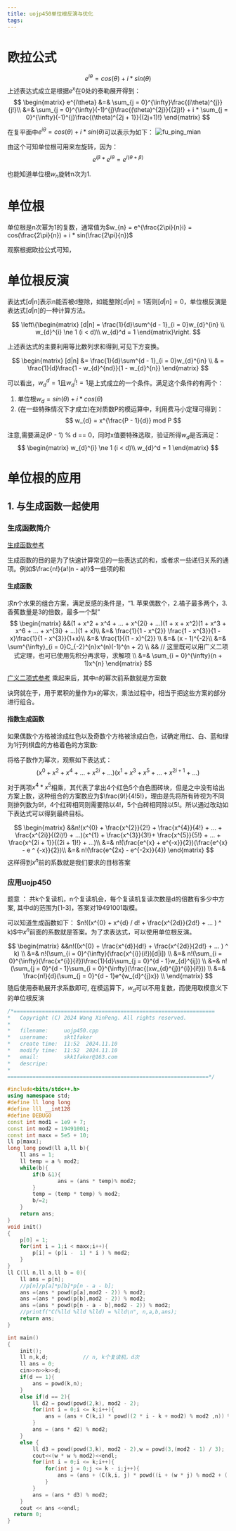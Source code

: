```yaml
---
title: uojp450单位根反演与优化
tags:
---
```


# 欧拉公式

$$
e^{i\theta} = cos(\theta) + i * sin(\theta)
$$
上述表达式成立是根据$e^{x}$在0处的泰勒展开得到：
$$
\begin{matrix}
e^{i\theta} &=& \sum_{j = 0}^{\infty}\frac{(i\theta)^{j}}{j!}\\
&=& \sum_{j = 0}^{\infty}(-1)^{j}\frac{(\theta)^{2j}}{(2j)!} + i * \sum_{j = 0}^{\infty}(-1)^{j}\frac{(\theta)^{2j + 1}}{(2j+1)!}
\end{matrix}
$$

在复平面中$e^{i\theta} = cos(\theta) + i * sin(\theta)$可以表示为如下：
![fu_ping_mian](fu_ping_mian.png)


由这个可知单位根可用来左旋转，因为：
$$
e^{i\beta} * e^{i\theta} = e^{i(\theta + \beta)}
$$

也能知道单位根$w_{n}$旋转n次为1.

# 单位根

单位根是n次幂为1的复数，通常值为$w_{n} = e^{\frac{2\pi}{n}i} = cos(\frac{2\pi}{n}) + i * sin(\frac{2\pi}{n})$

观察根据欧拉公式可知，

# 单位根反演

表达式$[d|n]$表示n能否被d整除，如能整除$[d|n] = 1$否则$[d|n] = 0$，单位根反演是表达式$[d|n]$的一种计算方法。

$$
\left\{\begin{matrix}
[d|n] = \frac{1}{d}\sum^{d - 1}_{i = 0}w_{d}^{in} \\
w_{d}^{i} \ne 1 (i < d)\\
w_{d}^d = 1
\end{matrix}\right.
$$

上述表达式的主要利用等比数列求和得到,可见下方变换。

$$
\begin{matrix}
[d|n] &= \frac{1}{d}\sum^{d - 1}_{i = 0}w_{d}^{in} \\
    & = \frac{1}{d}\frac{1 - w_{d}^{nd}}{1 - w_{d}^{n}}
\end{matrix}
$$

可以看出，$w_{d}^{d} = 1$且$w_{d}^{i} != 1$是上式成立的一个条件。满足这个条件的有两个：

1. 单位根$w_{d} = sin(\theta) + i * cos(\theta)$
2. (在一些特殊情况下才成立)在对质数P的模运算中，利用费马小定理可得到：
$$
w_{d} = x^{\frac{P - 1}{d}} mod P
$$

注意,需要满足(P - 1) % d == 0，同时x值要特殊选取，验证所得$w_{d}$是否满足：
$$
\begin{matrix}
w_{d}^{i} \ne 1 (i < d)\\
w_{d}^d = 1
\end{matrix}
$$

# 单位根的应用

## 1. 与生成函数一起使用

### 生成函数简介
[生成函数参考](https://zhouyifan.net/2019/06/25/recurrence-relation-and-generating-function/)

生成函数的目的是为了快速计算常见的一些表达式的和，或者求一些递归关系的通项。例如$\frac{n!}{a!(n - a)!}$一些项的和


#### 生成函数

求n个水果的组合方案，满足反感的条件是，“1. 苹果偶数个，2.橘子最多两个，3.香蕉数量是3的倍数，最多一个梨”
$$
\begin{matrix}
&&(1 + x^2 + x^4 + ... + x^{2i} + ...)(1 + x + x^2)(1 + x^3 + x^6 + ... + x^{3i} + ...)(1 + x)\\
&=& \frac{1}{1 - x^{2}} \frac{1 - x^{3}}{1 - x}\frac{1}{1 - x^{3}}(1+x)\\
&=& \frac{1}{(1 - x)^{2}} \\
&=& (x - 1)^{-2}\\
&=& \sum^{\infty}_{i = 0}C_{-2}^{n}x^(n)(-1)^(n + 2) \\
&& // 这里既可以用广义二项式定理，也可已使用先积分再求导，求解项 \\
&=& \sum_{i = 0}^{\infty}(n + 1)x^{n}
\end{matrix}
$$

[广义二项式参考](https://www.cnblogs.com/Asika3912333/p/11406614.html)
乘起来后，其中n的幂次前系数就是方案数

诀窍就在于，用于累积的量作为x的幂次，乘法过程中，相当于把这些方案的部分进行组合。

#### 指数生成函数

如果偶数个方格被涂成红色以及奇数个方格被涂成白色，试确定用红、白、蓝和绿为1行列棋盘的方格着色的方案数:

将格子数作为幂次，观察如下表达式：
$$
(x^{0} + x^{2} + x^{4} + ... + x^{2i} + ...)(x^{1} + x^{3} + x^{5} + ... + x^{2i + 1} + ...)
$$

对于两项$x^{4} * x^{5}$相乘，其代表了拿出4个红色5个白色图砖块，但是之中没有给出方案上数，这种组合的方案数应为$\frac{9!}{4!5!}，理由是先将所有砖视为不同则排列数为9!，4个红砖相同则需要除以4!，5个白砖相同除以5!。所以通过改动如下表达式可以得到最终目标。


$$
\begin{matrix}
&&n!(x^{0} + \frac{x^{2}}{2!} + \frac{x^{4}}{4!} + ... + \frac{x^{2i}}{(2i)!} + ...)(x^{1} + \frac{x^{3}}{3!}+ \frac{x^{5}}{5!} + ... + \frac{x^{2i + 1}}{(2i + 1)!} + ...)\\
&=& n!(\frac{e^{x} + e^{-x}}{2})(\frac{e^{x} - e ^ {-x}}{2})\\
&=& n!(\frac{e^{2x} - e^{-2x}}{4})
\end{matrix}
$$
这样得到$x^{n}$前的系数就是我们要求的目标答案

### 应用uojp450

题意 ： 共k个复读机，n个复读机会，每个复读机复读次数是d的倍数有多少中方案, 其中d的范围为[1-3]，答案对19491001取模。

可以知道生成函数如下：
$n!((x^{0} + x^{d} / d! + \frac{x^{2d}}{2d!} + ... ) ^ k)$中$x^{n}$前面的系数就是答案。为了求表达式，可以使用单位根反演。

$$
\begin{matrix}
&&n!((x^{0} + \frac{x^{d}}{d!} + \frac{x^{2d}}{2d!} + ... ) ^ k) \\
&=& n!(\sum_{i = 0}^{\infty}(\frac{x^{i}}{i!})[d|i]) \\
&=& n!(\sum_{i = 0}^{\infty}(\frac{x^{i}}{i!})\frac{1}{d}\sum_{j = 0}^{d - 1}w_{d}^{ij}) \\
&=& n!(\sum_{j = 0}^{d - 1}\sum_{i = 0}^{\infty}(\frac{(xw_{d}^{j})^{i}}{i!})) \\
&=& \frac{n!}{d}(\sum_{j = 0}^{d - 1}e^{w_{d}^{j}x}) \\
\end{matrix}
$$
随后使用泰勒展开求系数即可, 在模运算下，$w_d$可以不用复数，而使用取模意义下的单位根反演

```cpp
/*================================================================
*   Copyright (C) 2024 Wang XinPeng. All rights reserved.
*   
*   filename:     uojp450.cpp
*   username:     skt1faker
*   create time:  11:52  2024.11.10
*   modify time:  11:52  2024.11.10
*   email:        skk1faker@163.com
*   descripe:     
*
================================================================*/

#include<bits/stdc++.h>
using namespace std;
#define ll long long
#define lll __int128
#define DEBUG0
const int mod1 = 1e9 + 7;
const int mod2 = 19491001;
const int maxx = 5e5 + 10;
ll p[maxx];
long long powd(ll a,ll b){
	ll ans = 1;
	ll temp = a % mod2;
	while(b){
		if(b &1){
				ans = (ans * temp)% mod2;
		}
		temp = (temp * temp) % mod2;
		b/=2;
	}
	return ans;
}
void init()
{
	p[0] = 1;
	for(int i = 1;i < maxx;i++){
		p[i] = (p[i -  1] * i ) % mod2;
	}
}
ll C(ll n,ll a,ll b = 0){
	ll ans = p[n];
	//p[n]/p[a]*p[b]*p[n - a - b];
	ans =(ans * powd(p[a],mod2 - 2)) % mod2;
	ans =(ans * powd(p[b],mod2 - 2)) % mod2;
	ans =(ans * powd(p[n - a - b],mod2 - 2)) % mod2;
	//printf("C(%lld %lld %lld) = %lld\n", n,a,b,ans);
	return ans;
}

int main()
{
	init();
	ll n,k,d;			// n, k个复读机，d次
	ll ans = 0;
	cin>>n>>k>>d;
	if(d == 1){
		ans = powd(k,n);
	}
	else if(d == 2){
		ll d2 = powd(powd(2,k), mod2 - 2);
		for(int i = 0;i <= k;i++){
			ans = (ans + C(k,i) * powd((2 * i - k + mod2) % mod2 ,n)) % mod2;
		}
		ans = (ans * d2) % mod2;
	}
	else {
		ll d3 = powd(powd(3,k), mod2 - 2),w = powd(3,(mod2 - 1) / 3);
		cout<<(w * w % mod2)<<endl;
		for(int i = 0;i <= k;i++){
			for(int j = 0;j <= k - i;j++){
				ans = (ans + (C(k,i, j) * powd((i + (w * j) % mod2 + ((((w * w) % mod2) * (k - i - j)) % mod2))%mod2,n) ) % mod2) % mod2;
			}
		}
		ans = (ans * d3) % mod2;
	}
	cout << ans <<endl;
  return 0;
}

```
